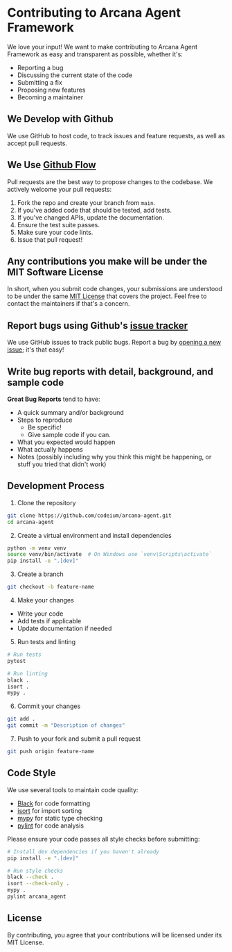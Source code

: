 # Contributing to Arcana Agent Framework

We love your input! We want to make contributing to Arcana Agent Framework as easy and transparent as possible, whether it's:

- Reporting a bug
- Discussing the current state of the code
- Submitting a fix
- Proposing new features
- Becoming a maintainer

## We Develop with Github
We use GitHub to host code, to track issues and feature requests, as well as accept pull requests.

## We Use [Github Flow](https://guides.github.com/introduction/flow/index.html)
Pull requests are the best way to propose changes to the codebase. We actively welcome your pull requests:

1. Fork the repo and create your branch from `main`.
2. If you've added code that should be tested, add tests.
3. If you've changed APIs, update the documentation.
4. Ensure the test suite passes.
5. Make sure your code lints.
6. Issue that pull request!

## Any contributions you make will be under the MIT Software License
In short, when you submit code changes, your submissions are understood to be under the same [MIT License](http://choosealicense.com/licenses/mit/) that covers the project. Feel free to contact the maintainers if that's a concern.

## Report bugs using Github's [issue tracker](https://github.com/codeium/arcana-agent/issues)
We use GitHub issues to track public bugs. Report a bug by [opening a new issue](https://github.com/codeium/arcana-agent/issues/new); it's that easy!

## Write bug reports with detail, background, and sample code

**Great Bug Reports** tend to have:

- A quick summary and/or background
- Steps to reproduce
  - Be specific!
  - Give sample code if you can.
- What you expected would happen
- What actually happens
- Notes (possibly including why you think this might be happening, or stuff you tried that didn't work)

## Development Process

1. Clone the repository
```bash
git clone https://github.com/codeium/arcana-agent.git
cd arcana-agent
```

2. Create a virtual environment and install dependencies
```bash
python -m venv venv
source venv/bin/activate  # On Windows use `venv\Scripts\activate`
pip install -e ".[dev]"
```

3. Create a branch
```bash
git checkout -b feature-name
```

4. Make your changes
- Write your code
- Add tests if applicable
- Update documentation if needed

5. Run tests and linting
```bash
# Run tests
pytest

# Run linting
black .
isort .
mypy .
```

6. Commit your changes
```bash
git add .
git commit -m "Description of changes"
```

7. Push to your fork and submit a pull request
```bash
git push origin feature-name
```

## Code Style

We use several tools to maintain code quality:

- [Black](https://black.readthedocs.io/) for code formatting
- [isort](https://pycqa.github.io/isort/) for import sorting
- [mypy](http://mypy-lang.org/) for static type checking
- [pylint](https://www.pylint.org/) for code analysis

Please ensure your code passes all style checks before submitting:

```bash
# Install dev dependencies if you haven't already
pip install -e ".[dev]"

# Run style checks
black --check .
isort --check-only .
mypy .
pylint arcana_agent
```

## License
By contributing, you agree that your contributions will be licensed under its MIT License.
